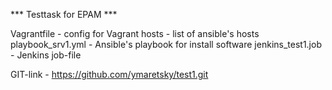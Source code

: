*** Testtask for EPAM ***


Vagrantfile       - config for Vagrant
hosts             - list of ansible's hosts
playbook_srv1.yml - Ansible's playbook for install software
jenkins_test1.job - Jenkins job-file

GIT-link          - https://github.com/ymaretsky/test1.git

